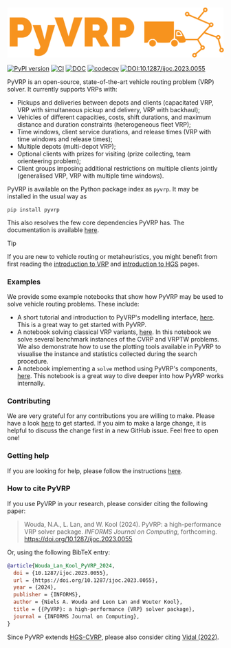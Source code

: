 ![PyVRP logo](docs/source/assets/images/logo.svg)

[![PyPI version](https://img.shields.io/pypi/v/PyVRP?style=flat-square&label=PyPI)](https://pypi.org/project/pyvrp/)
[![CI](https://img.shields.io/github/actions/workflow/status/PyVRP/PyVRP/.github%2Fworkflows%2FCI.yml?branch=main&style=flat-square&logo=github&label=CI)](https://github.com/PyVRP/PyVRP/actions/workflows/CI.yml)
[![DOC](https://img.shields.io/github/actions/workflow/status/PyVRP/PyVRP/.github%2Fworkflows%2FDOC.yml?branch=main&style=flat-square&logo=github&label=DOC)](https://pyvrp.org/)
[![codecov](https://img.shields.io/codecov/c/github/PyVRP/PyVRP?style=flat-square&logo=codecov&label=Codecov)](https://codecov.io/gh/PyVRP/PyVRP)
[![DOI:10.1287/ijoc.2023.0055](https://img.shields.io/badge/DOI-ijoc.2023.0055-green?style=flat-square&color=blue)](https://doi.org/10.1287/ijoc.2023.0055)

PyVRP is an open-source, state-of-the-art vehicle routing problem (VRP) solver.
It currently supports VRPs with:
- Pickups and deliveries between depots and clients (capacitated VRP, VRP with simultaneous pickup and delivery, VRP with backhaul);
- Vehicles of different capacities, costs, shift durations, and maximum distance and duration constraints (heterogeneous fleet VRP);
- Time windows, client service durations, and release times (VRP with time windows and release times);
- Multiple depots (multi-depot VRP);
- Optional clients with prizes for visiting (prize collecting, team orienteering problem);
- Client groups imposing additional restrictions on multiple clients jointly (generalised VRP, VRP with multiple time windows).

PyVRP is available on the Python package index as `pyvrp`.
It may be installed in the usual way as
```
pip install pyvrp
```
This also resolves the few core dependencies PyVRP has.
The documentation is available [here][1].

> [!TIP]
> If you are new to vehicle routing or metaheuristics, you might benefit from first reading the [introduction to VRP][6] and [introduction to HGS][7] pages.

### Examples

We provide some example notebooks that show how PyVRP may be used to solve vehicle routing problems.
These include:

- A short tutorial and introduction to PyVRP's modelling interface, [here][5].
  This is a great way to get started with PyVRP.
- A notebook solving classical VRP variants, [here][4].
  In this notebook we solve several benchmark instances of the CVRP and VRPTW problems.
  We also demonstrate how to use the plotting tools available in PyVRP to visualise the instance and statistics collected during the search procedure. 
- A notebook implementing a `solve` method using PyVRP's components, [here][9].
  This notebook is a great way to dive deeper into how PyVRP works internally.

### Contributing

We are very grateful for any contributions you are willing to make. Please have
a look [here][2] to get started. If you aim to make a large change, it is
helpful to discuss the change first in a new GitHub issue. Feel free to open
one!

### Getting help

If you are looking for help, please follow the instructions [here][3].

### How to cite PyVRP

If you use PyVRP in your research, please consider citing the following paper:

> Wouda, N.A., L. Lan, and W. Kool (2024).
> PyVRP: a high-performance VRP solver package.
> _INFORMS Journal on Computing_, forthcoming.
> https://doi.org/10.1287/ijoc.2023.0055

Or, using the following BibTeX entry:

```bibtex
@article{Wouda_Lan_Kool_PyVRP_2024,
  doi = {10.1287/ijoc.2023.0055},
  url = {https://doi.org/10.1287/ijoc.2023.0055},
  year = {2024},
  publisher = {INFORMS},
  author = {Niels A. Wouda and Leon Lan and Wouter Kool},
  title = {{PyVRP}: a high-performance {VRP} solver package},
  journal = {INFORMS Journal on Computing},
}
```

Since PyVRP extends [HGS-CVRP][8], please also consider citing [Vidal (2022)][10].

[1]: https://pyvrp.org/

[2]: https://pyvrp.org/dev/contributing.html

[3]: https://pyvrp.org/setup/getting_help.html

[4]: https://pyvrp.org/examples/basic_vrps.html

[5]: https://pyvrp.org/examples/quick_tutorial.html

[6]: https://pyvrp.org/setup/introduction_to_vrp.html

[7]: https://pyvrp.org/setup/introduction_to_hgs.html

[8]: https://github.com/vidalt/HGS-CVRP/

[9]: https://pyvrp.org/examples/using_pyvrp_components.html

[10]: https://doi.org/10.1016/j.cor.2021.105643
